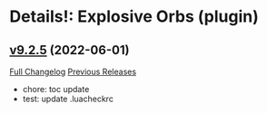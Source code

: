 # Details!: Explosive Orbs (plugin)

## [v9.2.5](https://github.com/LiangYuxuan/Details_ExplosiveOrbs/tree/v9.2.5) (2022-06-01)
[Full Changelog](https://github.com/LiangYuxuan/Details_ExplosiveOrbs/compare/v9.2.1...v9.2.5) [Previous Releases](https://github.com/LiangYuxuan/Details_ExplosiveOrbs/releases)

- chore: toc update  
- test: update .luacheckrc  
